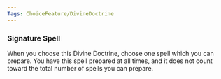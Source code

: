 ```yaml
---
Tags: ChoiceFeature/DivineDoctrine
---
```

### Signature Spell
When you choose this Divine Doctrine, choose one spell which you can prepare. You have this spell prepared at all times, and it does not count toward the total number of spells you can prepare. 